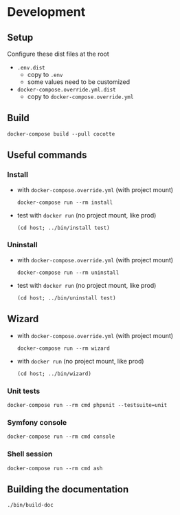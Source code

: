 # Development

## Setup
Configure these dist files at the root
* `.env.dist` 
	* copy to `.env`
	* some values need to be customized
* `docker-compose.override.yml.dist`
	* copy to `docker-compose.override.yml`

## Build
```
docker-compose build --pull cocotte
```

## Useful commands
### Install
* with `docker-compose.override.yml` (with project mount)
	```
	docker-compose run --rm install
	```
* test with `docker run` (no project mount, like prod)
	```
	(cd host; ../bin/install test)
	```
### Uninstall
* with `docker-compose.override.yml` (with project mount)
	```
	docker-compose run --rm uninstall
	```
* test with `docker run` (no project mount, like prod)
	```
	(cd host; ../bin/uninstall test)
	```
## Wizard
* with `docker-compose.override.yml` (with project mount)
	```
	docker-compose run --rm wizard
	```
* with `docker run` (no project mount, like prod)
	```
	(cd host; ../bin/wizard)
	```
### Unit tests
```
docker-compose run --rm cmd phpunit --testsuite=unit 
```
### Symfony console
```
docker-compose run --rm cmd console
```
### Shell session
```
docker-compose run --rm cmd ash
```
## Building the documentation
```
./bin/build-doc
```
